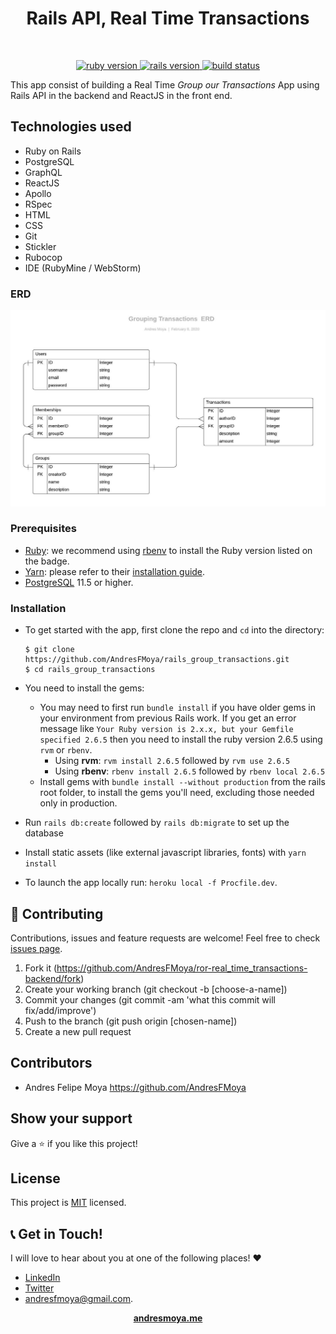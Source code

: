 <p>
  <h1 align="center">Rails API, Real Time Transactions</h1>
</p>
<br>
<p align="center">
  <a href="https://www.ruby-lang.org/en/">
    <img src="https://img.shields.io/badge/Ruby-v2.6.4-brightgreen.svg" alt="ruby version">
  </a>
  <a href="http://rubyonrails.org/">
    <img src="https://img.shields.io/badge/Rails-v6.0.2.1-brightgreen.svg" alt="rails version">
  </a>
    <a href="http://travis-ci.org/">
      <img src="https://travis-ci.org/AndresFMoya/ror-real_time_transactions-backend.svg?branch=develop" alt="build status">
    </a>
</p>


This app consist of building a Real Time _Group our Transactions_ App using Rails API in the backend and ReactJS in the front end.  

## Technologies used

- Ruby on Rails
- PostgreSQL
- GraphQL
- ReactJS
- Apollo
- RSpec
- HTML
- CSS
- Git
- Stickler
- Rubocop
- IDE (RubyMine / WebStorm)

### ERD
![ERD](/lib/assets/Grouping_Transactions_ERD.jpeg?raw=true "ERD")

### Prerequisites

- [Ruby](https://www.ruby-lang.org/en/): we recommend using
  [rbenv](https://github.com/rbenv/rbenv) to install the Ruby version listed on
  the badge.
- [Yarn](https://yarnpkg.com/): please refer to their
  [installation guide](https://yarnpkg.com/en/docs/install).
- [PostgreSQL](https://www.postgresql.org/) 11.5 or higher.

### Installation

- To get started with the app, first clone the repo and `cd` into the directory:
  
  ```
  $ git clone https://github.com/AndresFMoya/rails_group_transactions.git
  $ cd rails_group_transactions
  ```
- You need to install the gems:
   - You may need to first run `bundle install` if you have older gems in your environment from previous Rails work. If you get an error message like `Your Ruby version is 2.x.x, but your Gemfile specified 2.6.5` then you need to install the ruby version 2.6.5 using `rvm` or `rbenv`.
     - Using **rvm**: `rvm install 2.6.5` followed by `rvm use 2.6.5`
     - Using **rbenv**: `rbenv install 2.6.5` followed by `rbenv local 2.6.5`
   - Install gems with `bundle install --without production` from the rails root folder, to install the gems you'll need, excluding those needed only in production.
- Run `rails db:create` followed by `rails db:migrate` to set up the database
- Install static assets (like external javascript libraries, fonts) with `yarn install`    
- To launch the app locally run: `heroku local -f Procfile.dev`.


## 🤝 Contributing

Contributions, issues and feature requests are welcome! Feel free to check [issues page](https://github.com/AndresFMoya/ror-real_time_transactions-backend/issues).

1. Fork it (https://github.com/AndresFMoya/ror-real_time_transactions-backend/fork)
2. Create your working branch (git checkout -b [choose-a-name])
3. Commit your changes (git commit -am 'what this commit will fix/add/improve')
4. Push to the branch (git push origin [chosen-name])
5. Create a new pull request


## Contributors

- Andres Felipe Moya https://github.com/AndresFMoya

## Show your support

Give a ⭐️ if you like this project!


## License

This project is [MIT](https://github.com/AndresFMoya/ror-real_time_transactions-backend/blob/develop/LICENSE) licensed.


## 📞 Get in Touch!
I will love to hear about you at one of the following places! :heart:

- [LinkedIn](https://www.linkedin.com/in/andres-f-moya/)
- [Twitter](https://www.twitter.com/andmedev/) 
- <andresfmoya@gmail.com>.

<p align="center">
  <strong>
    <a href="https://andresmoya.me">andresmoya.me</a>
</strong>
</p>

